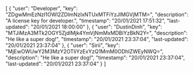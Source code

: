 [
	{
		"user": "Developer",
		"key": "ZDgwMmEzNzI1OWI2ZDlmNzIxNTUxMTFiYzJlMGVjMTM=",
		"description": "A license key for developer.",
		"timestamp": "20/01/2021 17:51:32",
		"last-updated": "20/01/2021 18:00:00"
	},
	{
		"user": "DustinDinh",
		"key": "MTJiMzA3MTk2OGY5ZjdlMjk4YmVjNmMxMDBiYzBkN2Y=",
		"description": "He like a super dog!",
		"timestamp": "20/01/2021 23:37:04",
		"last-updated": "20/01/2021 23:37:04"
	},
		{
		"user": "Sirii",
		"key": "MjEwOWUwY2M3MzY2OTliYzExYzQ1MmM0ODhlZWEyNWQ=",
		"description": "He like a super dog!",
		"timestamp": "20/01/2021 23:37:04",
		"last-updated": "20/01/2021 23:37:04"
	}
]
